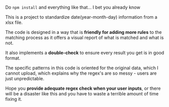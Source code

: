 Do `npm install` and everything like that... I bet you already know

This is a project to standardize date(year-month-day) information from a xlsx file.

The code is designed in a way that is **friendly for adding more rules** to the matching process as it offers a visual report of what is matched and what is not.

It also implements a **double-check** to ensure every result you get is in good format.

The specific patterns in this code is oriented for the original data, which I cannot upload, which explains why the regex's are so messy - users are just unpredictable.

Hope you **provide adequate regex check when your user inputs**, or there will be a disaster like this and you have to waste a terrible amount of time fixing it.
